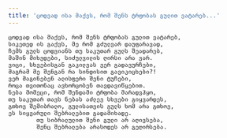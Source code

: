 ```yaml
---
title: 'ცოდვად ისა მაქვს, რომ შენს ტრფობას გულით ვატარებ...'
---
```


    ცოდვად ისა მაქვს, რომ შენს ტრფობას გულით ვატარებ,
    სიკეთედ ის გაქვს, მე რომ გძულვარ დაუფარავად,
    ჩემს გულს ცოდვიანს თუ საკუთარ გულს შეადარებ,
    მაშინ მიხვდები, სიძულვილის ღირსი არა ვარ.
    ვიცი, სხვებისგან გაკილვას ვერ გადავურჩები,
    მაგრამ მე შენგან რა სინდისით გავიკიცხები?!
    ვერ მაგინებენ ალისფერი შენი ტუჩები,
    როცა თვითონაც ავხორცობენ თავდავიწყებით.
    ნება მომეცი, რომ შენდამი ტრფობა მარადვჰყო,
    თუ საკუთარ თავს ნებას აძლევ სხვები გიყვარდეს,
    გთხოვ შემიბრალო, გულისათვის გულს ხომ არა გთხოვ,
    ეს სიყვარული შებრალებით გადამიხადე.
            თუ სიბრალულით შენი გული არ აღივსება,
            შენც შებრალება არასოდეს არ გეღირსება.
